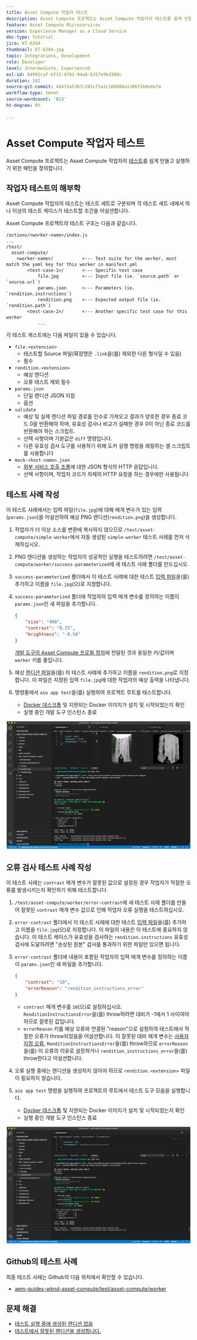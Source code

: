 ```yaml
---
title: Asset Compute 작업자 테스트
description: Asset Compute 프로젝트는 Asset Compute 작업자의 테스트를 쉽게 만들고 실행하기 위한 패턴을 정의합니다.
feature: Asset Compute Microservices
version: Experience Manager as a Cloud Service
doc-type: Tutorial
jira: KT-6284
thumbnail: KT-6284.jpg
topic: Integrations, Development
role: Developer
level: Intermediate, Experienced
exl-id: 04992caf-b715-4701-94a8-6257e9bd300c
duration: 142
source-git-commit: 48433a5367c281cf5a1c106b08a1306f1b0e8ef4
workflow-type: tm+mt
source-wordcount: '613'
ht-degree: 0%

---
```


# Asset Compute 작업자 테스트

Asset Compute 프로젝트는 Asset Compute 작업자의 [테스트](https://experienceleague.adobe.com/docs/asset-compute/using/extend/test-custom-application.html?lang=ko)를 쉽게 만들고 실행하기 위한 패턴을 정의합니다.

## 작업자 테스트의 해부학

Asset Compute 작업자의 테스트는 테스트 세트로 구분되며 각 테스트 세트 내에서 하나 이상의 테스트 케이스가 테스트할 조건을 어설션합니다.

Asset Compute 프로젝트의 테스트 구조는 다음과 같습니다.

```
/actions/<worker-name>/index.js
...
/test/
  asset-compute/
    <worker-name>/           <--- Test suite for the worker, must match the yaml key for this worker in manifest.yml
        <test-case-1>/       <--- Specific test case 
            file.jpg         <--- Input file (ie. `source.path` or `source.url`)
            params.json      <--- Parameters (ie. `rendition.instructions`)
            rendition.png    <--- Expected output file (ie. `rendition.path`)
        <test-case-2>/       <--- Another specific test case for this worker
            ...
```

각 테스트 캐스트에는 다음 파일이 있을 수 있습니다.

+ `file.<extension>`
   + 테스트할 Source 파일(확장명은 `.link`을(를) 제외한 다른 형식일 수 있음)
   + 필수
+ `rendition.<extension>`
   + 예상 렌디션
   + 오류 테스트 제외 필수
+ `params.json`
   + 단일 렌디션 JSON 지침
   + 옵션
+ `validate`
   + 예상 및 실제 렌디션 파일 경로를 인수로 가져오고 결과가 양호한 경우 종료 코드 0을 반환해야 하며, 유효성 검사나 비교가 실패한 경우 0이 아닌 종료 코드를 반환해야 하는 스크립트.
   + 선택 사항이며 기본값은 `diff` 명령입니다.
   + 다른 유효성 검사 도구를 사용하기 위해 도커 실행 명령을 래핑하는 셸 스크립트를 사용합니다
+ `mock-<host-name>.json`
   + [외부 서비스 호출 조롱](https://www.mock-server.com/mock_server/creating_expectations.html)에 대한 JSON 형식의 HTTP 응답입니다.
   + 선택 사항이며, 작업자 코드가 자체의 HTTP 요청을 하는 경우에만 사용됩니다

## 테스트 사례 작성

이 테스트 사례에서는 입력 파일(`file.jpg`)에 대해 매개 변수가 있는 입력(`params.json`)을 어설션하여 예상 PNG 렌디션(`rendition.png`)을 생성합니다.

1. 작업자가 더 이상 소스를 변환에 복사하지 않으므로 `/test/asset-compute/simple-worker`에서 자동 생성된 `simple-worker` 테스트 사례를 먼저 삭제하십시오.
1. PNG 렌디션을 생성하는 작업자의 성공적인 실행을 테스트하려면 `/test/asset-compute/worker/success-parameterized`에 새 테스트 사례 폴더를 만드십시오.
1. `success-parameterized` 폴더에서 이 테스트 사례에 대한 테스트 [입력 파일](./assets/test/success-parameterized/file.jpg)을(를) 추가하고 이름을 `file.jpg`(으)로 지정합니다.
1. `success-parameterized` 폴더에 작업자의 입력 매개 변수를 정의하는 이름이 `params.json`인 새 파일을 추가합니다.

   ```json
   { 
       "size": "400",
       "contrast": "0.25",
       "brightness": "-0.50"
   }
   ```

   [개발 도구의 Asset Compute 프로필 정의](../develop/development-tool.md)에 전달된 것과 동일한 키/값이며 `worker` 키를 줄입니다.

1. 예상 [렌디션 파일](./assets/test/success-parameterized/rendition.png)을(를) 이 테스트 사례에 추가하고 이름을 `rendition.png`로 지정합니다. 이 파일은 지정된 입력 `file.jpg`에 대한 작업자의 예상 출력을 나타냅니다.
1. 명령줄에서 `aio app test`을(를) 실행하여 프로젝트 루트를 테스트합니다.
   + [Docker 데스크톱](../set-up/development-environment.md#docker) 및 지원되는 Docker 이미지가 설치 및 시작되었는지 확인
   + 실행 중인 개발 도구 인스턴스 종료

![테스트 - 성공 ](./assets/test/success-parameterized/result.png)

## 오류 검사 테스트 사례 작성

이 테스트 사례는 `contrast` 매개 변수가 잘못된 값으로 설정된 경우 작업자가 적절한 오류를 발생시키는지 확인하기 위해 테스트합니다.

1. `/test/asset-compute/worker/error-contrast`에 새 테스트 사례 폴더를 만들어 잘못된 `contrast` 매개 변수 값으로 인해 작업자 오류 실행을 테스트하십시오.
1. `error-contrast` 폴더에서 이 테스트 사례에 대한 테스트 [입력 파일](./assets/test/error-contrast/file.jpg)을(를) 추가하고 이름을 `file.jpg`(으)로 지정합니다. 이 파일의 내용은 이 테스트에 중요하지 않습니다. 이 테스트 케이스가 유효성을 검사하는 `rendition.instructions` 유효성 검사에 도달하려면 &quot;손상된 원본&quot; 검사를 통과하기 위한 파일만 있으면 됩니다.
1. `error-contrast` 폴더에 내용이 포함된 작업자의 입력 매개 변수를 정의하는 이름이 `params.json`인 새 파일을 추가합니다.

   ```json
   {
       "contrast": "10",
       "errorReason": "rendition_instructions_error"
   }
   ```

   + `contrast` 매개 변수를 `10`(으)로 설정하십시오. `RenditionInstructionsError`을(를) throw하려면 대비가 -1에서 1 사이여야 하므로 잘못된 값입니다.
   + `errorReason` 키를 예상 오류와 연결된 &quot;reason&quot;으로 설정하여 테스트에서 적절한 오류가 throw되었음을 어설션합니다. 이 잘못된 대비 매개 변수는 [사용자 지정 오류](../develop/worker.md#errors), `RenditionInstructionsError`을(를) throw하므로 `errorReason`을(를) 이 오류의 이유로 설정하거나 `rendition_instructions_error`을(를) throw한다고 어설션합니다.

1. 오류 실행 중에는 렌디션을 생성하지 않아야 하므로 `rendition.<extension>` 파일이 필요하지 않습니다.
1. `aio app test` 명령을 실행하여 프로젝트의 루트에서 테스트 도구 모음을 실행합니다.
   + [Docker 데스크톱](../set-up/development-environment.md#docker) 및 지원되는 Docker 이미지가 설치 및 시작되었는지 확인
   + 실행 중인 개발 도구 인스턴스 종료

![테스트 - 오류 대비](./assets/test/error-contrast/result.png)

## Github의 테스트 사례

최종 테스트 사례는 Github의 다음 위치에서 확인할 수 있습니다.

+ [aem-guides-wknd-asset-compute/test/asset-compute/worker](https://github.com/adobe/aem-guides-wknd-asset-compute/tree/master/test/asset-compute/worker)

## 문제 해결

+ [테스트 실행 중에 생성된 렌디션 없음](../troubleshooting.md#test-no-rendition-generated)
+ [테스트에서 잘못된 렌디션을 생성합니다.](../troubleshooting.md#tests-generates-incorrect-rendition)
